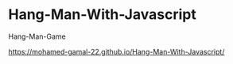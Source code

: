 # Hang-Man-With-Javascript
Hang-Man-Game

https://mohamed-gamal-22.github.io/Hang-Man-With-Javascript/
